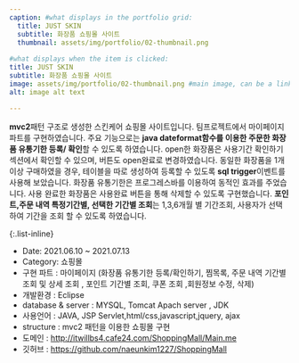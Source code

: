 ```yaml
---
caption: #what displays in the portfolio grid:
  title: JUST SKIN
  subtitle: 화장품 쇼핑몰 사이트
  thumbnail: assets/img/portfolio/02-thumbnail.png
  
#what displays when the item is clicked:
title: JUST SKIN
subtitle: 화장품 쇼핑몰 사이트
image: assets/img/portfolio/02-thumbnail.png #main image, can be a link or a file in assets/img/portfolio
alt: image alt text

---
```


**mvc2**패턴 구조로 생성한 스킨케어 쇼핑몰 사이트입니다. 팀프로젝트에서 마이페이지 파트를 구현하였습니다. 
주요 기능으로는 **java dateformat함수를 이용한 주문한 화장품 유통기한 등록/ 확인**할 수 있도록 하였습니다. 
open한 화장품은 사용기간 확인하기 섹션에서 확인할 수 있으며, 버튼도 open완료로 변경하였습니다. 동일한 화장품을 1개 이상 구매하였을 경우, 테이블을 따로 생성하여 등록할 수 있도록 **sql trigger**이벤트를 사용해 보았습니다.  화장품 유통기한은 프로그레스바를 이용하여 동적인 효과를 주었습니다. 사용 완료한 화장품은 사용완료 버튼을 통해 삭제할 수 있도록 구현했습니다. 
**포인트,주문 내역 특정기간별, 선택한 기간별 조회**는 1,3,6개월 별 기간조회, 사용자가 선택하여 기간을 조회 할 수 있도록 하였습니다. 



{:.list-inline} 
- Date: 2021.06.10 ~ 2021.07.13
- Category: 쇼핑몰 
- 구현 파트 : 마이페이지 (화장품 유통기한 등록/확인하기, 찜목록, 주문 내역 기간별 조회 및 상세 조회 , 포인트 기간별 조회, 쿠폰 조회 ,회원정보 수정, 삭제)
- 개발환경 : Eclipse
- database & server : MYSQL, Tomcat Apach server , JDK
- 사용언어 : JAVA, JSP Servlet,html/css,javascript,jquery, ajax
- structure : mvc2 패턴을 이용한 쇼핑몰 구현
- 도메인 : http://itwillbs4.cafe24.com/ShoppingMall/Main.me
- 깃허브 : https://github.com/naeunkim1227/ShoppingMall





